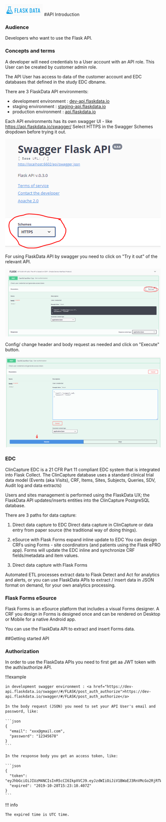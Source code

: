 <a href="https://www.flaskdata.io">![Screenshot](img/flaskdata_logo.PNG)</a>
#API Introduction

### Audience
Developers who want to use the Flask API.

### Concepts and terms
A developer will need credentials to a User account with an API role.
This User can be created by customer admin role.

The API User has access to data of the customer account and EDC databases that defined in the study EDC dbname.

There are 3 FlaskData API environments:

* development environment : <a href="https://dev-api.flaskdata.io">dev-api.flaskdata.io</a>
* staging environment : <a href="https://staging-api.flaskdata.io">staging-api.flaskdata.io</a>
* production environment : <a href="https://api.flaskdata.io">api.flaskdata.io</a>

Each API environments has its own swagger UI - like https://api.flaskdata.io/swagger/
Select HTTPS in the Swagger Schemes dropdown before trying it out.

![Screenshot](img/api/swagger_schemes.PNG)

For using FlaskData API by swagger you need to click on "Try it out" of the relevant API.

![Screenshot](img/api/try_it_out.PNG)

Config/ change header and body request as needed and click on "Execute" button.

![Screenshot](img/api/execute_api.PNG)

### EDC
ClinCapture EDC is a 21 CFR Part 11 compliant EDC system that is integrated into Flask Collect.
The ClinCapture database uses a standard clinical trial data model (Events  (aka Visits), CRF, Items, Sites, Subjects, Queries, SDV, Audit log and data extracts)

Users and sites management is performed using the FlaskData UX; the FlaskData API updates/inserts entities into the
ClinCapture PostgreSQL database.

There are 3 paths for data capture:
1. Direct data capture to EDC
Direct data capture in ClinCapture or data entry from paper source (the traditional way of doing things).

2. eSource with Flask Forms expand inline update to EDC
You can design CRFs using Forms - site coordinators (and patients using the Flask ePRO app). Forms will update
the EDC inline and synchronize CRF fields/metadata and item values.

3. Direct data capture with Flask Forms

Automated ETL processes extract  data to Flask Detect and Act for analytics and
alerts, or you can use FlaskData APIs to extract / insert data in JSON format on
demand, for your own analytics processing.

### Flask Forms eSource
Flask Forms is an eSource platform that includes a visual Forms designer.
A CRF you design in Forms is designed once and can be rendered on Desktop or Mobile for a native Android app.

You can use the FlaskData API to extract and insert Forms data.

##Getting started API

### Authorization
In order to use the FlaskData APIs you need to first get aa JWT token with the  auth/authorize API.

!!!example

    in development swagger environment : <a href="https://dev-api.flaskdata.io/swagger/#/FLASK/post_auth_authorize">https://dev-api.flaskdata.io/swagger/#/FLASK/post_auth_authorize</a>
    
    In the body request (JSON) you need to set your API User's email and password, like:
    
    ```json
    {
      "email": "xxx@gmail.com",
      "password": "12345678"
    }
    ```

    In the response body you get an access token, like:
    
    ```json
    {
      "token": "eyJhbGciOiJIUzM4NCIsInR5cCI6IkpXVCJ9.eyJzdWIiOiJiV1BWaEJ3RnVMcGo2RjRTWVlkaENWSDBwZHR0SjlIZSIsImV4cCI6MTU3MjI3NjE5MDQwNywiaWF0IjoxNTcyMjY1MzkwfQ.f9CktAJxJ61D4act9ofB7wzfxOByREn22szMd6VqEW79E0L0AId_xXv4Vs4rdy8k",
      "expired": "2019-10-28T15:23:10.407Z"
    }
    ```

!!! info

    The expired time is UTC time.
